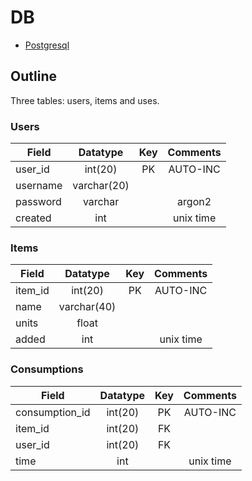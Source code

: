 # DB
* [Postgresql](https://postgresql.org)

## Outline
Three tables: users, items and uses.

### Users
| Field         | Datatype      | Key | Comments  |
| ------------- |:-------------:|:---:|:---------:|
| user\_id      | int(20)       | PK  | AUTO-INC  |
| username      | varchar(20)   |     |           |
| password      | varchar       |     | argon2    |
| created       | int           |     | unix time |

### Items
| Field         | Datatype      | Key | Comments  |
| ------------- |:-------------:|:---:|:---------:|
| item\_id      | int(20)       | PK  | AUTO-INC  |
| name          | varchar(40)   |     |           |
| units         | float         |     |           |
| added         | int           |     | unix time |

### Consumptions
| Field         | Datatype      | Key | Comments  |
| ------------- |:-------------:|:---:|:---------:|
| consumption\_id       | int(20)       | PK  | AUTO-INC  |
| item\_id      | int(20)       | FK  |           |
| user\_id      | int(20)       | FK  |           |
| time          | int           |     | unix time |
